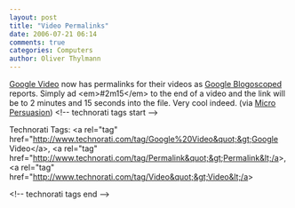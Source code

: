 ```yaml
---
layout: post
title: "Video Permalinks"
date: 2006-07-21 06:14
comments: true
categories: Computers
author: Oliver Thylmann
---
```





[Google Video](http://video.google.com/) now has permalinks for their videos as [Google Blogoscoped](http://blog.outer-court.com/archive/2006-07-20-n71.html) reports. Simply ad &lt;em&gt;#2m15&lt;/em&gt; to the end of a video and the link will be to 2 minutes and 15 seconds into the file. Very cool indeed. (via [Micro Persuasion](http://www.micropersuasion.com/2006/07/google_video_ad.html))
&lt;!-- technorati tags start --&gt;

Technorati Tags: &lt;a rel=&quot;tag&quot; href=&quot;http://www.technorati.com/tag/Google%20Video&quot;&gt;Google Video&lt;/a&gt;, &lt;a rel=&quot;tag&quot; href=&quot;http://www.technorati.com/tag/Permalink&quot;&gt;Permalink&lt;/a&gt;, &lt;a rel=&quot;tag&quot; href=&quot;http://www.technorati.com/tag/Video&quot;&gt;Video&lt;/a&gt;

&lt;!-- technorati tags end --&gt;



